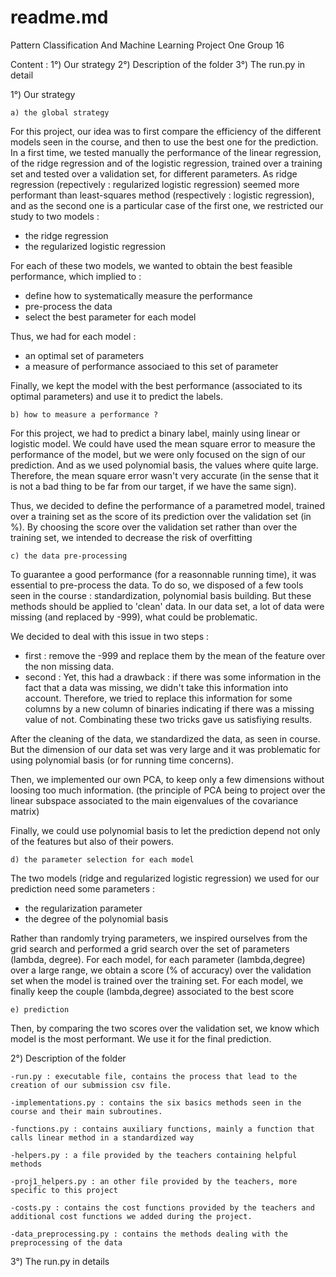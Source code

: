 # readme.md

Pattern Classification And Machine Learning
Project One
Group 16


Content : 
1°) Our strategy
2°) Description of the folder
3°) The run.py in detail



1°) Our strategy

	a) the global strategy

For this project, our idea was to first compare the efficiency of the different models seen in the course, and then to use the best one for the prediction. 
In a first time, we tested manually the performance of the linear regression, of the ridge regression and of the logistic regression, trained over a training set and tested over a validation set, for different parameters. As ridge regression (repectively : regularized logistic regression) seemed more performant than least-squares method (respectively : logistic regression), and as the second one is a particular case of the first one, we restricted our study to two models : 
- the ridge regression
- the regularized logistic regression

For each of these two models, we wanted to obtain the best feasible performance, which implied to : 
- define how to systematically measure the performance
- pre-process the data
- select the best parameter for each model  

Thus, we had for each model : 
- an optimal set of parameters
- a measure of performance associaed to this set of parameter

Finally, we kept the model with the best performance (associated to its optimal parameters) and use it to predict the labels. 

	b) how to measure a performance ?
	
For this project, we had to predict a binary label, mainly using linear or logistic model. 
We could have used the mean square error to measure the performance of the model, but we were only focused on the sign of our prediction. 
And as we used polynomial basis, the values where quite large.
Therefore, the mean square error wasn't very accurate (in the sense that it is not a bad thing to be far from our target, if we have the same sign).

Thus, we decided to define the performance of a parametred model, trained over a training set as the score of its prediction over the validation set (in %). 
By choosing the score over the validation set rather than over the training set, we intended to decrease the risk of overfitting   

	c) the data pre-processing
	
To guarantee a good performance (for a reasonnable running time), it was essential to pre-process the data. 
To do so, we disposed of a few tools seen in the course : standardization, polynomial basis building. 
But these methods should be applied to 'clean' data. 
In our data set, a lot of data were missing (and replaced by -999), what could be problematic. 

We decided to deal with this issue in two steps : 
- first : remove the -999 and replace them by the mean of the feature over the non missing data.
- second : Yet, this had a drawback : if there was some information in the fact that a data was missing, we didn't take this information into account. 
Therefore, we tried to replace this information for some columns by a new column of binaries indicating if there was a missing value of not.
Combinating these two tricks gave us satisfiying results. 

After the cleaning of the data, we standardized the data, as seen in course. 
But the dimension of our data set was very large and it was problematic for using polynomial basis (or for running time concerns).

Then, we implemented our own PCA, to keep only a few dimensions without loosing too much information. 
(the principle of PCA being to project over the linear subspace associated to the main eigenvalues of the covariance matrix)

Finally, we could use polynomial basis to let the prediction depend not only of the features but also of their powers. 


	d) the parameter selection for each model

The two models (ridge and regularized logistic regression) we used for our prediction need some parameters : 
- the regularization parameter
- the degree of the polynomial basis

Rather than randomly trying parameters, we inspired ourselves from the grid search and performed a grid search over the set of parameters (lambda, degree).
For each model, for each parameter (lambda,degree) over a large range, we obtain a score (% of accuracy) over the validation set when the model is trained over the training set. 
For each model, we finally keep the couple (lambda,degree) associated to the best score 

	e) prediction
	
Then, by comparing the two scores over the validation set, we know which model is the most performant.
We use it for the final prediction.




2°) Description of the folder

	-run.py : executable file, contains the process that lead to the creation of our submission csv file.
	
	-implementations.py : contains the six basics methods seen in the course and their main subroutines.
	
	-functions.py : contains auxiliary functions, mainly a function that calls linear method in a standardized way
	
	-helpers.py : a file provided by the teachers containing helpful methods
	
	-proj1_helpers.py : an other file provided by the teachers, more specific to this project
	
	-costs.py : contains the cost functions provided by the teachers and additional cost functions we added during the project.
	
	-data_preprocessing.py : contains the methods dealing with the preprocessing of the data


3°) The run.py in details